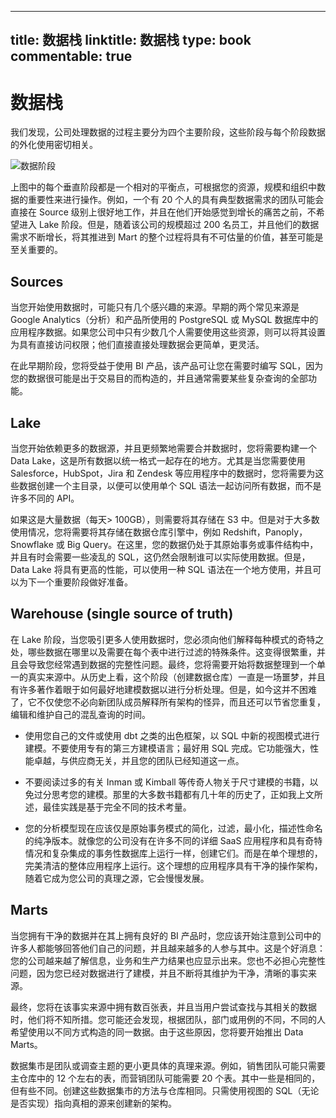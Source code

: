 
---
title: 数据栈
linktitle: 数据栈
type: book
commentable: true
---

# 数据栈

我们发现，公司处理数据的过程主要分为四个主要阶段，这些阶段与每个阶段数据的外化使用密切相关。

![数据阶段](https://s2.ax1x.com/2019/11/01/K7V7rj.png)

上图中的每个垂直阶段都是一个相对的平衡点，可根据您的资源，规模和组织中数据的重要性来进行操作。例如，一个有 20 个人的具有典型数据需求的团队可能会直接在 Source 级别上很好地工作，并且在他们开始感觉到增长的痛苦之前，不希望进入 Lake 阶段。但是，随着该公司的规模超过 200 名员工，并且他们的数据需求不断增长，将其推进到 Mart 的整个过程将具有不可估量的价值，甚至可能是至关重要的。

## Sources

当您开始使用数据时，可能只有几个感兴趣的来源。早期的两个常见来源是 Google Analytics（分析）和产品所使用的 PostgreSQL 或 MySQL 数据库中的应用程序数据。如果您公司中只有少数几个人需要使用这些资源，则可以将其设置为具有直接访问权限；他们直接直接处理数据会更简单，更灵活。

在此早期阶段，您将受益于使用 BI 产品，该产品可让您在需要时编写 SQL，因为您的数据很可能是出于交易目的而构造的，并且通常需要某些复杂查询的全部功能。

## Lake

当您开始依赖更多的数据源，并且更频繁地需要合并数据时，您将需要构建一个 Data Lake，这是所有数据以统一格式一起存在的地方。尤其是当您需要使用 Salesforce，HubSpot，Jira 和 Zendesk 等应用程序中的数据时，您将需要为这些数据创建一个主目录，以便可以使用单个 SQL 语法一起访问所有数据，而不是许多不同的 API。

如果这是大量数据（每天> 100GB），则需要将其存储在 S3 中。但是对于大多数使用情况，您将需要将其存储在数据仓库引擎中，例如 Redshift，Panoply，Snowflake 或 Big Query。在这里，您的数据仍处于其原始事务或事件结构中，并且有时会需要一些凌乱的 SQL，这仍然会限制谁可以实际使用数据。但是，Data Lake 将具有更高的性能，可以使用一种 SQL 语法在一个地方使用，并且可以为下一个重要阶段做好准备。

## Warehouse (single source of truth)

在 Lake 阶段，当您吸引更多人使用数据时，您必须向他们解释每种模式的奇特之处，哪些数据在哪里以及需要在每个表中进行过滤的特殊条件。这变得很繁重，并且会导致您经常遇到数据的完整性问题。最终，您将需要开始将数据整理到一个单一的真实来源中。从历史上看，这个阶段（创建数据仓库）一直是一场噩梦，并且有许多著作着眼于如何最好地建模数据以进行分析处理。但是，如今这并不困难了，它不仅使您不必向新团队成员解释所有架构的怪异，而且还可以节省您重复，编辑和维护自己的混乱查询的时间。

- 使用您自己的文件或使用 dbt 之类的出色框架，以 SQL 中新的视图模式进行建模。不要使用专有的第三方建模语言；最好用 SQL 完成。它功能强大，性能卓越，与供应商无关，并且您的团队已经知道这一点。

- 不要阅读过多的有关 Inman 或 Kimball 等传奇人物关于尺寸建模的书籍，以免过分思考您的建模。那里的大多数书籍都有几十年的历史了，正如我上文所述，最佳实践是基于完全不同的技术考量。

- 您的分析模型现在应该仅是原始事务模式的简化，过滤，最小化，描述性命名的纯净版本。就像您的公司没有在许多不同的详细 SaaS 应用程序和具有奇特情况和复杂集成的事务性数据库上运行一样，创建它们。而是在单个理想的，完美清洁的整体应用程序上运行。这个理想的应用程序具有干净的操作架构，随着它成为您公司的真理之源，它会慢慢发展。

## Marts

当您拥有干净的数据并在其上拥有良好的 BI 产品时，您应该开始注意到公司中的许多人都能够回答他们自己的问题，并且越来越多的人参与其中。这是个好消息：您的公司越来越了解信息，业务和生产力结果也应显示出来。您也不必担心完整性问题，因为您已经对数据进行了建模，并且不断将其维护为干净，清晰的事实来源。

最终，您将在该事实来源中拥有数百张表，并且当用户尝试查找与其相关的数据时，他们将不知所措。您可能还会发现，根据团队，部门或用例的不同，不同的人希望使用以不同方式构造的同一数据。由于这些原因，您将要开始推出 Data Marts。

数据集市是团队或调查主题的更小更具体的真理来源。例如，销售团队可能只需要主仓库中的 12 个左右的表，而营销团队可能需要 20 个表。其中一些是相同的，但有些不同。创建这些数据集市的方法与仓库相同。只需使用视图的 SQL（无论是否实现）指向真相的源来创建新的架构。

    